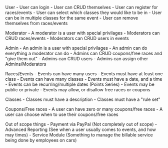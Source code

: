 User
	- User can login
	- User can CRUD themselves
	- User can register for races/events
	- User can select which classes they would like to be in
	- User can be in multiple classes for the same event
	- User can remove themselves from races/events

Moderator
	- A moderator is a user with special privilages
	- Moderators can CRUD races/events
	- Moderators can CRUD users in events

Admin
	- An admin is a user with special privilages
	- An admin can do everything a moderator can do
	- Admins can CRUD coupons/free races and "give them out"
	- Admins can CRUD users
	- Admins can assign other Admins/Moderators

Races/Events
	- Events can have many users
	- Events must have at least one class
	- Events can have many classes
	- Events must have a date, and a time
	- Events can be recurring/multiple dates (Points Series)
	- Events may be public or private
	- Events may allow, or disallow free races or coupons

Classes
	- Classes must have a description
	- Classes must have a "rule set"

Coupons/Free races
	- A user can have zero or many coupons/free races
	- A user can choose when to use their coupons/free races

Out of scope things
	- Payment via PayPal (Not completely out of scope)
	- Advanced Reporting (See when a user usually comes to events, and how may times)
	- Service Module (Something to manage the billable service being done by employees on cars)
